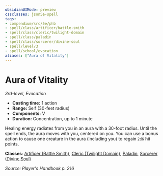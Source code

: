 ```yaml
---
obsidianUIMode: preview
cssclasses: json5e-spell
tags:
- compendium/src/5e/phb
- spell/class/artificer/battle-smith
- spell/class/cleric/twilight-domain
- spell/class/paladin
- spell/class/sorcerer/divine-soul
- spell/level/3
- spell/school/evocation
aliases: ["Aura of Vitality"]
---
```

# Aura of Vitality
*3rd-level, Evocation*  

- **Casting time:** 1 action
- **Range:** Self (30-feet radius)
- **Components:** V
- **Duration:** Concentration, up to 1 minute

Healing energy radiates from you in an aura with a 30-foot radius. Until the spell ends, the aura moves with you, centered on you. You can use a bonus action to cause one creature in the aura (including you) to regain `2d6` hit points.

**Classes**: [Artificer (Battle Smith)](compendium/classes/artificer-battle-smith-tce.md), [Cleric (Twilight Domain)](compendium/classes/cleric-twilight-domain-tce.md), [Paladin](compendium/classes/paladin.md), [Sorcerer (Divine Soul)](compendium/classes/sorcerer-divine-soul-xge.md)

*Source: Player's Handbook p. 216*